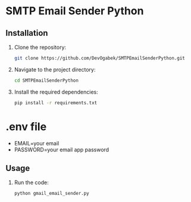 # SMTP Email Sender Python

## Installation

1. Clone the repository:

    ```bash
    git clone https://github.com/DevOgabek/SMTPEmailSenderPython.git
    ```

2. Navigate to the project directory:

    ```bash
    cd SMTPEmailSenderPython
    ```

3. Install the required dependencies:

    ```bash
    pip install -r requirements.txt
    ```
# .env file
- EMAIL=your email
- PASSWORD=your email app password

## Usage

1. Run the code:

    ```bash
    python gmail_email_sender.py
    ```
